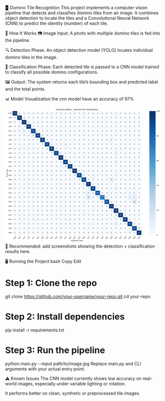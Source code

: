 🁢 Domino Tile Recognition
This project implements a computer vision pipeline that detects and classifies domino tiles from an image. It combines object detection to locate the tiles and a Convolutional Neural Network (CNN) to predict the identity (number) of each tile.

🧠 How It Works
📷 Image Input: A photo with multiple domino tiles is fed into the pipeline.

🔍 Detection Phase: An object detection model (YOLO) locates individual domino tiles in the image.

🧩 Classification Phase: Each detected tile is passed to a CNN model trained to classify all possible domino configurations.

🖼️ Output: The system returns each tile’s bounding box and predicted label and the total points.

📊 Model Visualization
the cnn model have an accuracy of 97%


![Prediction Example](/domino_confusion_matrix.png)
📌 Recommended: add screenshots showing the detection + classification results here.

🖥️ Running the Project
bash
Copy
Edit
# Step 1: Clone the repo
git clone https://github.com/your-username/your-repo.git
cd your-repo

# Step 2: Install dependencies
pip install -r requirements.txt

# Step 3: Run the pipeline
python main.py --input path/to/image.jpg
Replace main.py and CLI arguments with your actual entry point.

⚠️ Known Issues
The CNN model currently shows low accuracy on real-world images, especially under variable lighting or rotation.

It performs better on clean, synthetic or preprocessed tile images.